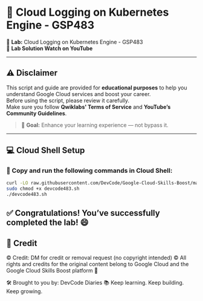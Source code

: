 # 📘 Cloud Logging on Kubernetes Engine - GSP483

🚀 **Lab:** Cloud Logging on Kubernetes Engine - GSP483  
🎥 **Lab Solution Watch on YouTube**

---

## ⚠️ Disclaimer

This script and guide are provided for **educational purposes** to help you understand Google Cloud services and boost your career.  
Before using the script, please review it carefully.  
Make sure you follow **Qwiklabs' Terms of Service** and **YouTube’s Community Guidelines**.

> 🎯 **Goal:** Enhance your learning experience — not bypass it.

---

## 💻 Cloud Shell Setup

### 🚨 Copy and run the following commands in Cloud Shell:

```bash
curl -LO raw.githubusercontent.com/DevCode/Google-Cloud-Skills-Boost/master/Cloud%20Logging%20on%20Kubernetes%20Engine/devcode483.sh
sudo chmod +x devcode483.sh
./devcode483.sh
```
## ✅ Congratulations! You’ve successfully completed the lab! 😄

## 📝 Credit
© Credit: DM for credit or removal request (no copyright intended)
© All rights and credits for the original content belong to Google Cloud and the Google Cloud Skills Boost platform 🙏

🛠️ Brought to you by: DevCode Diaries 
📚 Keep learning. Keep building. Keep growing.
